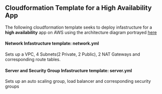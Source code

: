 ## Cloudformation Template for a High Availability App

The following cloudformation template seeks to deploy infastructure for a **high availability** app on AWS using the architecture diagram portrayed [here](https://github.com/EllieMwangi/High-Availability-App/blob/main/UdagramDiagram.jpeg)

#### Network Infastructure template: network.yml
Sets up a VPC, 4 Subnets(2 Private, 2 Public), 2 NAT Gateways and corresponding route tables.
#### Server and Security Group Infastructure template: server.yml
Sets up an auto scaling group, load balancer and corresponding security groups
